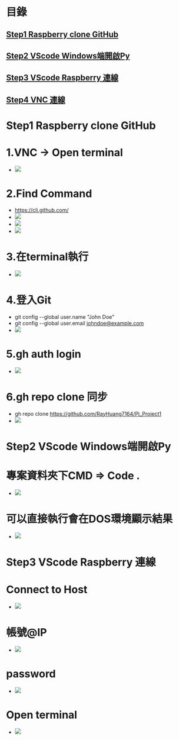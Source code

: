 
# 目錄
## [Step1 Raspberry clone GitHub](#Raspberry_clone_GitHub)
## [Step2 VScode Windows端開啟Py](#VScode_Windows)
## [Step3 VScode Raspberry 連線](#VScode_Raspberry)

## [Step4 VNC 連線](#VNC_Link)


<a name="Raspberry_clone_GitHub"></a>
# Step1 Raspberry clone GitHub

# 1.VNC -> Open terminal
- ![](./images/Raspberry_clone_GitHub_1.PNG) 

# 2.Find Command
- https://cli.github.com/
- ![](./images/Cli_1.png) 
- ![](./images/Cli_1_2.png) 
- ![](./images/Cli_1_3.png) 

# 3.在terminal執行
- ![](./images/Cli_3.png)

# 4.登入Git
- git config --global user.name "John Doe"
- git config --global user.email johndoe@example.com
- ![](./images/Cli_4.png)

# 5.gh auth login
- ![](./images/Cli_5.png)

# 6.gh repo clone 同步
- gh repo clone https://github.com/RayHuang7164/Pi_Project1
- ![](./images/Cli_6.png)

<a name="VScode_Windows"></a>
# Step2 VScode Windows端開啟Py

# 專案資料夾下CMD => Code . 
- ![](./images/VScode_1.png) 

# 可以直接執行會在DOS環境顯示結果
- ![](./images/VScode_2.png) 



<a name="VScode_Raspberry"></a>
# Step3 VScode Raspberry 連線

# Connect to Host
- ![](./images/VScode_3.png)

# 帳號@IP
- ![](./images/VScode_4.png) 

# password
- ![](./images/VScode_5.png) 

# Open terminal
- ![](./images/VScode_6.png) 
